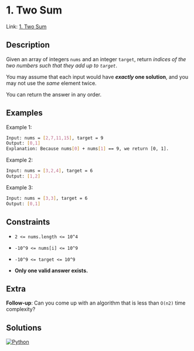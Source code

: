 
# 1. Two Sum

Link: [1. Two Sum](https://leetcode.com/problems/two-sum/)

## Description

Given an array of integers `nums` and an integer `target`, return *indices of the two numbers such that they add up to `target`*.

You may assume that each input would have ***exactly* one solution**, and you may not use the *same* element twice.

You can return the answer in any order.

## Examples

Example 1:

```bash
Input: nums = [2,7,11,15], target = 9
Output: [0,1]
Explanation: Because nums[0] + nums[1] == 9, we return [0, 1].
```

Example 2:

```bash
Input: nums = [3,2,4], target = 6
Output: [1,2]
```

Example 3:

```bash
Input: nums = [3,3], target = 6
Output: [0,1]
```

## Constraints

- `2 <= nums.length <= 10^4`

- `-10^9 <= nums[i] <= 10^9`

- `-10^9 <= target <= 10^9`

- **Only one valid answer exists.**

## Extra

**Follow-up**: Can you come up with an algorithm that is less than `O(n2)` time complexity?

## Solutions

[![Python](https://img.shields.io/badge/-Python-black?style=for-the-badge&logo=python)](./solution.py)
